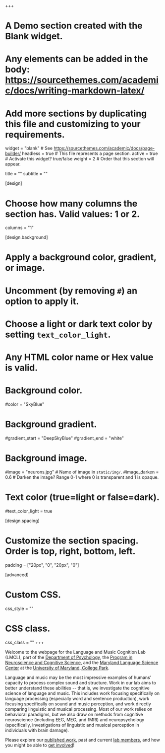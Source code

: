 +++
# A Demo section created with the Blank widget.
# Any elements can be added in the body: https://sourcethemes.com/academic/docs/writing-markdown-latex/
# Add more sections by duplicating this file and customizing to your requirements.

widget = "blank"  # See https://sourcethemes.com/academic/docs/page-builder/
headless = true  # This file represents a page section.
active = true  # Activate this widget? true/false
weight = 2  # Order that this section will appear.

title = ""
subtitle = ""

[design]
  # Choose how many columns the section has. Valid values: 1 or 2.
  columns = "1"

[design.background]
  # Apply a background color, gradient, or image.
  #   Uncomment (by removing `#`) an option to apply it.
  #   Choose a light or dark text color by setting `text_color_light`.
  #   Any HTML color name or Hex value is valid.

  # Background color.
  #color = "SkyBlue"
  
  # Background gradient.
  #gradient_start = "DeepSkyBlue"
  #gradient_end = "white"
  
  # Background image.
  #image = "neurons.jpg"  # Name of image in `static/img/`.
  #image_darken = 0.6  # Darken the image? Range 0-1 where 0 is transparent and 1 is opaque.

  # Text color (true=light or false=dark).
  #text_color_light = true

[design.spacing]
  # Customize the section spacing. Order is top, right, bottom, left.
  padding = ["20px", "0", "20px", "0"]

[advanced]
 # Custom CSS. 
 css_style = ""
 
 # CSS class.
 css_class = ""
+++

Welcome to the webpage for the Language and Music Cognition Lab (LMCL), part of the [Department of Psychology](https://psyc.umd.edu/), the [Program in Neuroscience and Cognitive Science](https://nacs.umd.edu/), and the [Maryland Language Science Center](http://languagescience.umd.edu/) at the [University of Maryland, College Park](https://umd.edu).

Language and music may be the most impressive examples of humans' capacity to process complex sound and structure. Work in our lab aims to better understand these abilities -- that is, we investigate the cognitive science of language and music. This includes work focusing specifically on language processing (especially word and sentence production), work focusing specifically on sound and music perception, and work directly comparing linguistic and musical processing. Most of our work relies on behavioral paradigms, but we also draw on methods from cognitive neuroscience (including EEG, MEG, and fMRI) and neuropsychology (specifically, investigations of linguistic and musical perception in individuals with brain damage). 

Please explore our [published work](/publication), past and current [lab members](/people), and how you might be able to [get involved](/involve)! 



